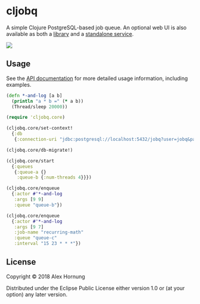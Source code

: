 # cljobq

A simple Clojure PostgreSQL-based job queue. An optional web UI is also available as both a [library][cljobq-web] and a [standalone service][cljobq-web-server].

![](https://clojars.org/compojure/latest-version.svg)

## Usage

See the [API documentation][API] for more detailed usage information, including examples.

```clojure
(defn *-and-log [a b]
  (println "a * b =" (* a b))
  (Thread/sleep 20000))

(require 'cljobq.core)

(cljobq.core/set-context!
  {:db
   {:connection-uri "jdbc:postgresql://localhost:5432/jobq?user=jobq&password=jobq"}})

(cljobq.core/db-migrate!)

(cljobq.core/start
  {:queues
   {:queue-a {}
    :queue-b {:num-threads 4}}})

(cljobq.core/enqueue
  {:actor #'*-and-log
   :args [9 9]
   :queue "queue-b"})

(cljobq.core/enqueue
  {:actor #'*-and-log
   :args [9 7]
   :job-name "recurring-math"
   :queue "queue-c"
   :interval "15 23 * * *"})
```

## License

Copyright © 2018 Alex Hornung

Distributed under the Eclipse Public License either version 1.0 or (at
your option) any later version.


[API]: https://bwalex.github.io/cljobq/cljobq.core.html
[cljobq-web]: https://github.com/bwalex/cljobq-web
[cljobq-web-server]: https://github.com/bwalex/cljobq-web-server
